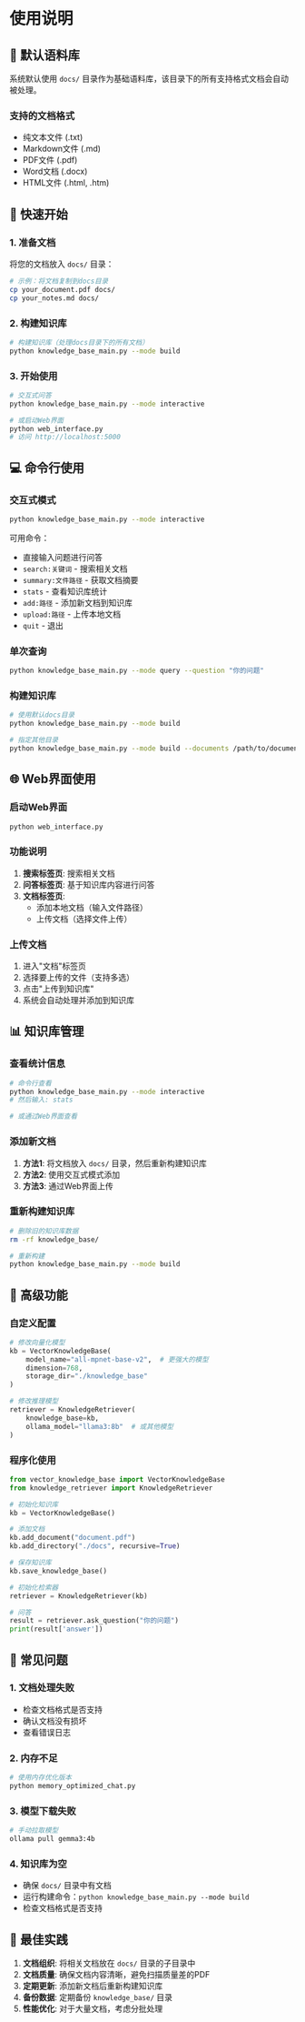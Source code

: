 # 使用说明

## 📁 默认语料库

系统默认使用 `docs/` 目录作为基础语料库，该目录下的所有支持格式文档会自动被处理。

### 支持的文档格式
- 纯文本文件 (.txt)
- Markdown文件 (.md)
- PDF文件 (.pdf)
- Word文档 (.docx)
- HTML文件 (.html, .htm)

## 🚀 快速开始

### 1. 准备文档
将您的文档放入 `docs/` 目录：
```bash
# 示例：将文档复制到docs目录
cp your_document.pdf docs/
cp your_notes.md docs/
```

### 2. 构建知识库
```bash
# 构建知识库（处理docs目录下的所有文档）
python knowledge_base_main.py --mode build
```

### 3. 开始使用
```bash
# 交互式问答
python knowledge_base_main.py --mode interactive

# 或启动Web界面
python web_interface.py
# 访问 http://localhost:5000
```

## 💻 命令行使用

### 交互式模式
```bash
python knowledge_base_main.py --mode interactive
```

可用命令：
- 直接输入问题进行问答
- `search:关键词` - 搜索相关文档
- `summary:文件路径` - 获取文档摘要
- `stats` - 查看知识库统计
- `add:路径` - 添加新文档到知识库
- `upload:路径` - 上传本地文档
- `quit` - 退出

### 单次查询
```bash
python knowledge_base_main.py --mode query --question "你的问题"
```

### 构建知识库
```bash
# 使用默认docs目录
python knowledge_base_main.py --mode build

# 指定其他目录
python knowledge_base_main.py --mode build --documents /path/to/documents
```

## 🌐 Web界面使用

### 启动Web界面
```bash
python web_interface.py
```

### 功能说明
1. **搜索标签页**: 搜索相关文档
2. **问答标签页**: 基于知识库内容进行问答
3. **文档标签页**: 
   - 添加本地文档（输入文件路径）
   - 上传文档（选择文件上传）

### 上传文档
1. 进入"文档"标签页
2. 选择要上传的文件（支持多选）
3. 点击"上传到知识库"
4. 系统会自动处理并添加到知识库

## 📊 知识库管理

### 查看统计信息
```bash
# 命令行查看
python knowledge_base_main.py --mode interactive
# 然后输入: stats

# 或通过Web界面查看
```

### 添加新文档
1. **方法1**: 将文档放入 `docs/` 目录，然后重新构建知识库
2. **方法2**: 使用交互式模式添加
3. **方法3**: 通过Web界面上传

### 重新构建知识库
```bash
# 删除旧的知识库数据
rm -rf knowledge_base/

# 重新构建
python knowledge_base_main.py --mode build
```

## 🔧 高级功能

### 自定义配置
```python
# 修改向量化模型
kb = VectorKnowledgeBase(
    model_name="all-mpnet-base-v2",  # 更强大的模型
    dimension=768,
    storage_dir="./knowledge_base"
)

# 修改推理模型
retriever = KnowledgeRetriever(
    knowledge_base=kb,
    ollama_model="llama3:8b"  # 或其他模型
)
```

### 程序化使用
```python
from vector_knowledge_base import VectorKnowledgeBase
from knowledge_retriever import KnowledgeRetriever

# 初始化知识库
kb = VectorKnowledgeBase()

# 添加文档
kb.add_document("document.pdf")
kb.add_directory("./docs", recursive=True)

# 保存知识库
kb.save_knowledge_base()

# 初始化检索器
retriever = KnowledgeRetriever(kb)

# 问答
result = retriever.ask_question("你的问题")
print(result['answer'])
```

## 🚨 常见问题

### 1. 文档处理失败
- 检查文档格式是否支持
- 确认文档没有损坏
- 查看错误日志

### 2. 内存不足
```bash
# 使用内存优化版本
python memory_optimized_chat.py
```

### 3. 模型下载失败
```bash
# 手动拉取模型
ollama pull gemma3:4b
```

### 4. 知识库为空
- 确保 `docs/` 目录中有文档
- 运行构建命令：`python knowledge_base_main.py --mode build`
- 检查文档格式是否支持

## 📝 最佳实践

1. **文档组织**: 将相关文档放在 `docs/` 目录的子目录中
2. **文档质量**: 确保文档内容清晰，避免扫描质量差的PDF
3. **定期更新**: 添加新文档后重新构建知识库
4. **备份数据**: 定期备份 `knowledge_base/` 目录
5. **性能优化**: 对于大量文档，考虑分批处理
